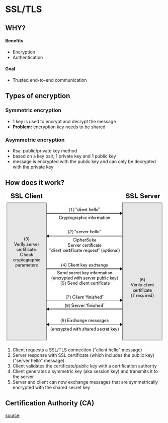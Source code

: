 # SSL/TLS

## WHY?

#### Benefits
- Encryption
- Authentication

#### Goal
- Trusted end-to-end communication

## Types of encryption
### Symmetric encryption
- 1 key is used to encrypt and decrypt the message
- **Problem:** encryption key needs to be shared

### Asymmetric encryption
- Rsa: public/private key method
- based on a key pair, 1 private key and 1 public key
- message is encrypted with the public key and can only be decrypted with the private key

## How does it work?

![how ssl works](pictures/ssl.gif)

1. Client requests a SSL/TLS connection ("client hello" message)
2. Server response with SSL certificate (which includes the public key) ("server hello" message)
3. Client validates the certificate/public key with a certification authority
4. Client generates a symmetric key (aka session key) and transmits it to the server
5. Server and client can now exchange messages that are symmetrically encrypted with the shared secret key

## Certification Authority (CA)

[source](https://www.lynda.com/SSL-tutorials/Understanding-Secure-Sockets-Layer/178124-2.html) 